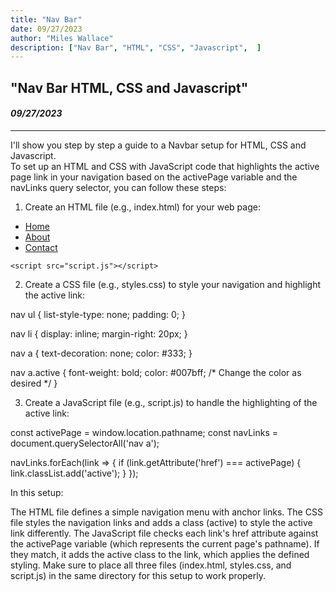 ```yaml
---
title: "Nav Bar"
date: 09/27/2023
author: "Miles Wallace"
description: ["Nav Bar", "HTML", "CSS", "Javascript",  ]
---
```

## "Nav Bar HTML, CSS and Javascript"
#### _09/27/2023_ 
____
I'll show you step by step a guide to a Navbar setup for HTML, CSS and Javascript.  
To set up an HTML and CSS with JavaScript code that highlights the active page link in your navigation based on the activePage variable and the navLinks query selector, you can follow these steps:  

1. Create an HTML file (e.g., index.html) for your web page:
<!DOCTYPE html>
<html lang="en">
<head>
    <meta charset="UTF-8">
    <meta name="viewport" content="width=device-width, initial-scale=1.0">
    <link rel="stylesheet" href="styles.css">
    <title>Your Website Title</title>
</head>
<body>
    <nav>
        <ul>
            <li><a href="index.html">Home</a></li>
            <li><a href="about.html">About</a></li>
            <li><a href="contact.html">Contact</a></li>
        </ul>
    </nav>

    <script src="script.js"></script>
</body>
</html>

2. Create a CSS file (e.g., styles.css) to style your navigation and highlight the active link:  

nav ul {
    list-style-type: none;
    padding: 0;
}

nav li {
    display: inline;
    margin-right: 20px;
}

nav a {
    text-decoration: none;
    color: #333;
}

nav a.active {
    font-weight: bold;
    color: #007bff; /* Change the color as desired */
}

3. Create a JavaScript file (e.g., script.js) to handle the highlighting of the active link:  

const activePage = window.location.pathname;
const navLinks = document.querySelectorAll('nav a');

navLinks.forEach(link => {
    if (link.getAttribute('href') === activePage) {
        link.classList.add('active');
    }
});  

In this setup:  

The HTML file defines a simple navigation menu with anchor links.
The CSS file styles the navigation links and adds a class (active) to style the active link differently.
The JavaScript file checks each link's href attribute against the activePage variable (which represents the current page's pathname). If they match, it adds the active class to the link, which applies the defined styling.
Make sure to place all three files (index.html, styles.css, and script.js) in the same directory for this setup to work properly.



